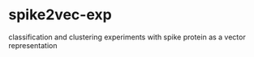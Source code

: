 # spike2vec-exp
classification and clustering experiments with spike protein as a vector representation

